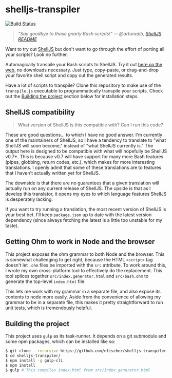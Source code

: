 shelljs-transpiler
==================

[![Build Status](https://travis-ci.org/nfischer/shelljs-transpiler.svg?branch=master)](https://travis-ci.org/nfischer/shelljs-transpiler)

> *"Say goodbye to those gnarly Bash scripts!"
> -- @arturadib, [ShellJS
> README](https://github.com/shelljs/shelljs#shelljs---unix-shell-commands-for-nodejs)*

Want to try out [ShellJS](https://github.com/shelljs/shelljs) but don't want to
go through the effort of porting all your scripts? Look no further.

Automagically transpile your Bash scripts to ShellJS. Try it out [here on the
web](https://nfischer.github.io/shelljs-transpiler/), no downloads necessary.  Just
type, copy-paste, or drag-and-drop your favorite shell script and copy out the
generated results.

Have a lot of scripts to transpile? Clone this repository to make use of the
`transpile.js` executable to programmatically transpile your scripts. Check out
the [Building the project](#building-the-project) section below for installation
steps.

ShellJS compatibility
---------------------

> What version of ShellJS is this compatible with? Can I run this code?

These are good questions... to which I have no good answer. I'm currently one of
the maintainers of ShellJS, so I have a tendency to translate to "what ShellJS
will soon become," instead of "what ShellJS currently is." The output here is
designed to be compatible with what will hopefully be ShellJS v0.7+.  This is
because v0.7 will have support for many more Bash features (pipes, globbing,
return codes, etc.), which makes for more interesting translations. I openly
admit that some of these translations are to features that I haven't actually
written yet for ShellJS.

The downside is that there are no guarantees that a given translation will
actually run on any current release of ShellJS. The upside is that as I develop
this translator, it opens my eyes to which language features ShellJS is
desperately lacking.

If you want to try running a translation, the most recent version of ShellJS is
your best bet. I'll keep `package.json` up to date with the latest version
dependency (since always fetching the latest is a little too unstable for my
taste).

Getting Ohm to work in Node and the browser
-------------------------------------------

This project exposes the ohm grammar to both Node and the browser. This is
somewhat challenging to get right, because the HTML `<script>` tag doesn't let
`.ohm` files be imported with the `src` attribute. To work around this, I wrote
my own cross-platform tool to effectively do the replacement. This tool splices
together `src/index.generator.html` and `src/bash.ohm` to generate the top-level
`index.html` file.

This lets me work with my grammar in a separate file, and also expose its
contents to node more easily. Aside from the convenience of allowing my grammar
to be in a separate file, this makes it pretty straightforward to run unit
tests, which is tremendously helpful.

Building the project
--------------------

This project uses `gulp` as its task-runner. It depends on a git submodule and
some npm packages, which can be installed like so:

```Bash
$ git clone --recursive https://github.com/nfischer/shelljs-transpiler.git
$ cd shelljs-transpiler/
$ npm install -g gulp-cli
$ npm install
$ gulp # This compiles index.html from src/index.generator.html
```
